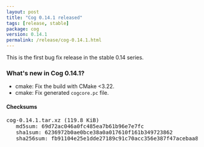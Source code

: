```yaml
---
layout: post
title: "Cog 0.14.1 released"
tags: [release, stable]
package: cog
version: 0.14.1
permalink: /release/cog-0.14.1.html
---
```


This is the first bug fix release in the stable 0.14 series.

### What's new in Cog 0.14.1?

- cmake: Fix the build with CMake &lt;3.22.
- cmake: Fix generated `cogcore.pc` file.

#### Checksums

<pre>
cog-0.14.1.tar.xz (119.8 KiB)
   md5sum: 69d72ac046a0fc485ea7b61b96e7e7fc
   sha1sum: 6236972b0ae0bce38a0a017610f161b349723862
   sha256sum: fb91104e25e1dde27189c91c70acc356e387f47acebaa8997e01ce5879c3a600
</pre>
